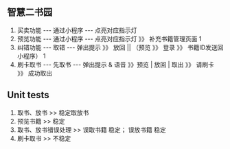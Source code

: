 ## 智慧二书园

1. 买卖功能  --- 通过小程序  --- 点亮对应指示灯
2. 预览功能  --- 通过小程序  --- 点亮对应指示灯    》》  补充书籍管理页面    1
3. 纠错功能  --- 取错 --- 弹出提示  》》 放回 || （预览  》》 登录  》》 书籍ID发送回小程序）  1
4. 刷卡取书  --- 先取书 --- 弹出提示 & 语音 》》预览 | 放回 | 取出 》》 请刷卡  》》 成功取出

## Unit tests

1. 取书、放书  >>  稳定取放书
2. 预览书籍   >>  稳定
3. 取书、放书错误处理   >> 误取书籍   稳定； 误放书籍   稳定
4. 刷卡取书  >> 不稳定
